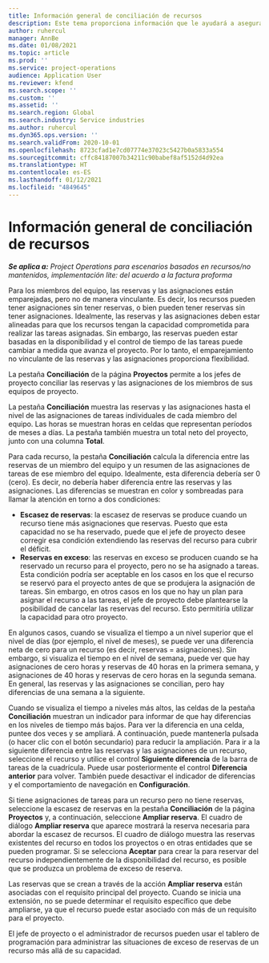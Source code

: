 ```yaml
---
title: Información general de conciliación de recursos
description: Este tema proporciona información que le ayudará a asegurarse de que las reservas de recursos y las asignaciones para proyectos estén coordinadas.
author: ruhercul
manager: AnnBe
ms.date: 01/08/2021
ms.topic: article
ms.prod: ''
ms.service: project-operations
audience: Application User
ms.reviewer: kfend
ms.search.scope: ''
ms.custom: ''
ms.assetid: ''
ms.search.region: Global
ms.search.industry: Service industries
ms.author: ruhercul
ms.dyn365.ops.version: ''
ms.search.validFrom: 2020-10-01
ms.openlocfilehash: 8723cfad1e7cd07774e37023c5427b0a5833a554
ms.sourcegitcommit: cffc84187007b34211c90babef8af5152d4d92ea
ms.translationtype: HT
ms.contentlocale: es-ES
ms.lasthandoff: 01/12/2021
ms.locfileid: "4849645"
---
```

# <a name="resource-reconciliation-overview"></a>Información general de conciliación de recursos

_**Se aplica a:** Project Operations para escenarios basados en recursos/no mantenidos, implementación lite: del acuerdo a la factura proforma_

Para los miembros del equipo, las reservas y las asignaciones están emparejadas, pero no de manera vinculante. Es decir, los recursos pueden tener asignaciones sin tener reservas, o bien pueden tener reservas sin tener asignaciones. Idealmente, las reservas y las asignaciones deben estar alineadas para que los recursos tengan la capacidad comprometida para realizar las tareas asignadas. Sin embargo, las reservas pueden estar basadas en la disponibilidad y el control de tiempo de las tareas puede cambiar a medida que avanza el proyecto. Por lo tanto, el emparejamiento no vinculante de las reservas y las asignaciones proporciona flexibilidad.

La pestaña **Conciliación** de la página **Proyectos** permite a los jefes de proyecto conciliar las reservas y las asignaciones de los miembros de sus equipos de proyecto.

La pestaña **Conciliación** muestra las reservas y las asignaciones hasta el nivel de las asignaciones de tareas individuales de cada miembro del equipo. Las horas se muestran horas en celdas que representan períodos de meses a días. La pestaña también muestra un total neto del proyecto, junto con una columna **Total**.

Para cada recurso, la pestaña **Conciliación** calcula la diferencia entre las reservas de un miembro del equipo y un resumen de las asignaciones de tareas de ese miembro del equipo. Idealmente, esta diferencia debería ser 0 (cero). Es decir, no debería haber diferencia entre las reservas y las asignaciones. Las diferencias se muestran en color y sombreadas para llamar la atención en torno a dos condiciones:

- **Escasez de reservas**: la escasez de reservas se produce cuando un recurso tiene más asignaciones que reservas. Puesto que esta capacidad no se ha reservado, puede que el jefe de proyecto desee corregir esa condición extendiendo las reservas del recurso para cubrir el déficit.
- **Reservas en exceso**: las reservas en exceso se producen cuando se ha reservado un recurso para el proyecto, pero no se ha asignado a tareas. Esta condición podría ser aceptable en los casos en los que el recurso se reservó para el proyecto antes de que se produjera la asignación de tareas. Sin embargo, en otros casos en los que no hay un plan para asignar el recurso a las tareas, el jefe de proyecto debe plantearse la posibilidad de cancelar las reservas del recurso. Esto permitiría utilizar la capacidad para otro proyecto.

En algunos casos, cuando se visualiza el tiempo a un nivel superior que el nivel de días (por ejemplo, el nivel de meses), se puede ver una diferencia neta de cero para un recurso (es decir, reservas = asignaciones). Sin embargo, si visualiza el tiempo en el nivel de semana, puede ver que hay asignaciones de cero horas y reservas de 40 horas en la primera semana, y asignaciones de 40 horas y reservas de cero horas en la segunda semana. En general, las reservas y las asignaciones se concilian, pero hay diferencias de una semana a la siguiente.

Cuando se visualiza el tiempo a niveles más altos, las celdas de la pestaña **Conciliación** muestran un indicador para informar de que hay diferencias en los niveles de tiempo más bajos. Para ver la diferencia en una celda, puntee dos veces y se ampliará. A continuación, puede mantenerla pulsada (o hacer clic con el botón secundario) para reducir la ampliación. Para ir a la siguiente diferencia entre las reservas y las asignaciones de un recurso, seleccione el recurso y utilice el control **Siguiente diferencia** de la barra de tareas de la cuadrícula. Puede usar posteriormente el control **Diferencia anterior** para volver. También puede desactivar el indicador de diferencias y el comportamiento de navegación en **Configuración**.

Si tiene asignaciones de tareas para un recurso pero no tiene reservas, seleccione la escasez de reservas en la pestaña **Conciliación** de la página **Proyectos** y, a continuación, seleccione **Ampliar reserva**. El cuadro de diálogo **Ampliar reserva** que aparece mostrará la reserva necesaria para abordar la escasez de recursos. El cuadro de diálogo muestra las reservas existentes del recurso en todos los proyectos o en otras entidades que se pueden programar. Si se selecciona **Aceptar** para crear la para reservar del recurso independientemente de la disponibilidad del recurso, es posible que se produzca un problema de exceso de reserva.

Las reservas que se crean a través de la acción **Ampliar reserva** están asociadas con el requisito principal del proyecto. Cuando se inicia una extensión, no se puede determinar el requisito específico que debe ampliarse, ya que el recurso puede estar asociado con más de un requisito para el proyecto.

El jefe de proyecto o el administrador de recursos pueden usar el tablero de programación para administrar las situaciones de exceso de reservas de un recurso más allá de su capacidad.
